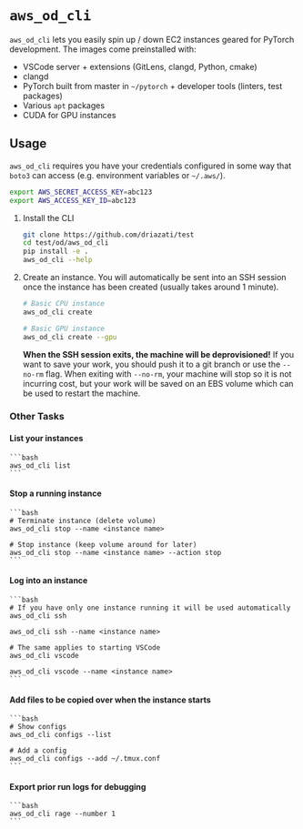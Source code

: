 # `aws_od_cli`

`aws_od_cli` lets you easily spin up / down EC2 instances geared for PyTorch development. The images come preinstalled with:

* VSCode server + extensions (GitLens, clangd, Python, cmake)
* clangd
* PyTorch built from master in `~/pytorch` + developer tools (linters, test packages)
* Various `apt` packages
* CUDA for GPU instances

## Usage

`aws_od_cli` requires you have your credentials configured in some way that `boto3` can access (e.g. environment variables or `~/.aws/`).

```bash
export AWS_SECRET_ACCESS_KEY=abc123
export AWS_ACCESS_KEY_ID=abc123
```

1. Install the CLI

    ```bash
    git clone https://github.com/driazati/test
    cd test/od/aws_od_cli
    pip install -e .
    aws_od_cli --help
    ```

2. Create an instance. You will automatically be sent into an SSH session once the instance has been created (usually takes around 1 minute).

    ```bash
    # Basic CPU instance
    aws_od_cli create

    # Basic GPU instance
    aws_od_cli create --gpu
    ```

    **When the SSH session exits, the machine will be deprovisioned!** If you want to save your work, you should push it to a git branch or use the `--no-rm` flag. When exiting with `--no-rm`, your machine will stop so it is not incurring cost, but your work will be saved on an EBS volume which can be used to restart the machine.

### Other Tasks

#### List your instances

    ```bash
    aws_od_cli list
    ```

#### Stop a running instance

    ```bash
    # Terminate instance (delete volume)
    aws_od_cli stop --name <instance name>

    # Stop instance (keep volume around for later)
    aws_od_cli stop --name <instance name> --action stop
    ```

#### Log into an instance

    ```bash
    # If you have only one instance running it will be used automatically
    aws_od_cli ssh

    aws_od_cli ssh --name <instance name>

    # The same applies to starting VSCode
    aws_od_cli vscode

    aws_od_cli vscode --name <instance name>
    ```

#### Add files to be copied over when the instance starts

    ```bash
    # Show configs
    aws_od_cli configs --list

    # Add a config
    aws_od_cli configs --add ~/.tmux.conf
    ```

#### Export prior run logs for debugging

    ```bash
    aws_od_cli rage --number 1
    ```
